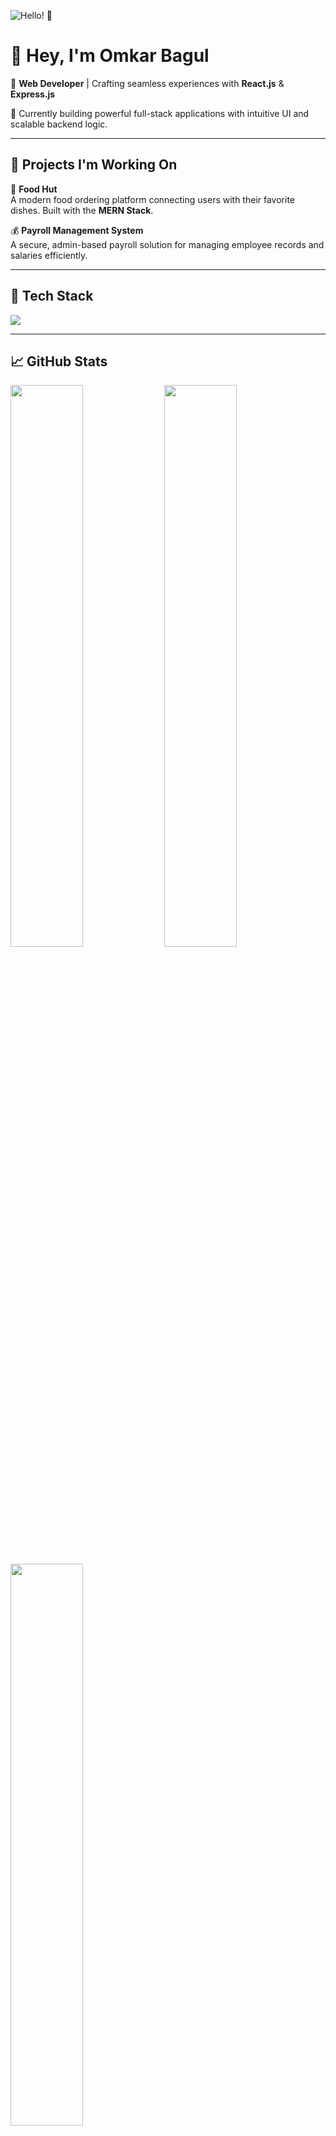 ![Hello! 👋](https://i.pinimg.com/originals/90/70/32/9070324cdfc07c68d60eed0c39e77573.gif)

# 👋 Hey, I'm Omkar Bagul

🌟 **Web Developer** | Crafting seamless experiences with **React.js** & **Express.js**

🚀 Currently building powerful full-stack applications with intuitive UI and scalable backend logic.

---

## 💼 Projects I'm Working On

🍔 **Food Hut**  
A modern food ordering platform connecting users with their favorite dishes. Built with the **MERN Stack**.

💰 **Payroll Management System**  
A secure, admin-based payroll solution for managing employee records and salaries efficiently.

---

## 🧰 Tech Stack

<p align="left">
  <img src="https://skillicons.dev/icons?i=react,express,nodejs,mongodb,js,ts,html,css,tailwind,materialui,vscode,git,github,figma" />
</p>

---

## 📈 GitHub Stats

<p align="left">
  <img src="https://github-readme-stats.vercel.app/api?username=omkarbagul&show_icons=true&theme=tokyonight" width="48%" />
  <img src="https://github-readme-streak-stats.herokuapp.com/?user=omkarbagul&theme=tokyonight" width="48%" />
</p>

<p align="left">
  <img src="https://github-readme-stats.vercel.app/api/top-langs/?username=omkarbagul&layout=compact&theme=tokyonight" width="48%" />
</p>

---

> *"Consistency > Motivation — keep showing up and building great things!"* 🚀

